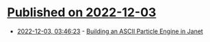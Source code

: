 # [Published on 2022-12-03](index.md)

* [2022-12-03, 03:46:23](https://lobste.rs/s/63wq0q/building_ascii_particle_engine_janet) - [Building an ASCII Particle Engine in Janet](https://tilde.team/~kiedtl/blog/particles/)
